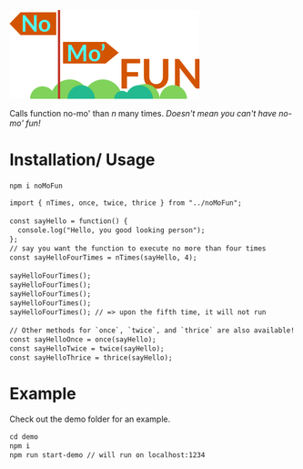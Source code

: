![NoMoFun](readme_assets/nomofun.png)

Calls function no-mo' than *n* many times. *Doesn't mean you can't have no-mo' fun!*

# Installation/ Usage

`npm i noMoFun`

```
import { nTimes, once, twice, thrice } from "../noMoFun";

const sayHello = function() {
  console.log("Hello, you good looking person");
};
// say you want the function to execute no more than four times
const sayHelloFourTimes = nTimes(sayHello, 4);

sayHelloFourTimes();
sayHelloFourTimes();
sayHelloFourTimes();
sayHelloFourTimes();
sayHelloFourTimes(); // => upon the fifth time, it will not run

// Other methods for `once`, `twice`, and `thrice` are also available!
const sayHelloOnce = once(sayHello);
const sayHelloTwice = twice(sayHello);
const sayHelloThrice = thrice(sayHello);
```

# Example
Check out the demo folder for an example.

```
cd demo
npm i
npm run start-demo // will run on localhost:1234
```
